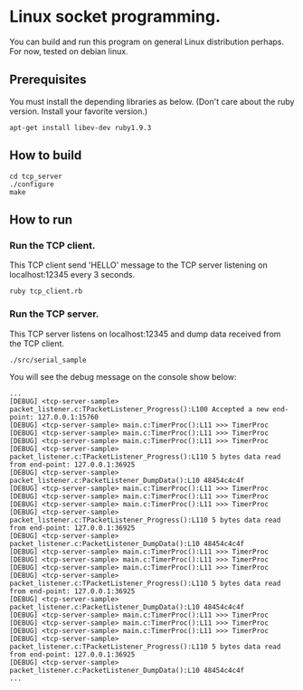 Linux socket programming.
======

You can build and run this program on general Linux distribution perhaps.
For now, tested on debian linux.

## Prerequisites ##

You must install the depending libraries as below.
(Don't care about the ruby version. Install your favorite version.)

```
apt-get install libev-dev ruby1.9.3
```

## How to build ##

```
cd tcp_server
./configure
make
```

## How to run ##

### Run the TCP client. ###

This TCP client send 'HELLO' message to the TCP server listening on localhost:12345 every 3 seconds.

```
ruby tcp_client.rb
```

### Run the TCP server. ###

This TCP server listens on localhost:12345 and dump data received from the TCP client.

```
./src/serial_sample
```

You will see the debug message on the console show below:

```
...
[DEBUG] <tcp-server-sample> packet_listener.c:TPacketListener_Progress():L100 Accepted a new end-point: 127.0.0.1:15760
[DEBUG] <tcp-server-sample> main.c:TimerProc():L11 >>> TimerProc
[DEBUG] <tcp-server-sample> main.c:TimerProc():L11 >>> TimerProc
[DEBUG] <tcp-server-sample> main.c:TimerProc():L11 >>> TimerProc
[DEBUG] <tcp-server-sample> packet_listener.c:TPacketListener_Progress():L110 5 bytes data read from end-point: 127.0.0.1:36925
[DEBUG] <tcp-server-sample> packet_listener.c:PacketListener_DumpData():L10 48454c4c4f
[DEBUG] <tcp-server-sample> main.c:TimerProc():L11 >>> TimerProc
[DEBUG] <tcp-server-sample> main.c:TimerProc():L11 >>> TimerProc
[DEBUG] <tcp-server-sample> main.c:TimerProc():L11 >>> TimerProc
[DEBUG] <tcp-server-sample> packet_listener.c:TPacketListener_Progress():L110 5 bytes data read from end-point: 127.0.0.1:36925
[DEBUG] <tcp-server-sample> packet_listener.c:PacketListener_DumpData():L10 48454c4c4f
[DEBUG] <tcp-server-sample> main.c:TimerProc():L11 >>> TimerProc
[DEBUG] <tcp-server-sample> main.c:TimerProc():L11 >>> TimerProc
[DEBUG] <tcp-server-sample> main.c:TimerProc():L11 >>> TimerProc
[DEBUG] <tcp-server-sample> packet_listener.c:TPacketListener_Progress():L110 5 bytes data read from end-point: 127.0.0.1:36925
[DEBUG] <tcp-server-sample> packet_listener.c:PacketListener_DumpData():L10 48454c4c4f
[DEBUG] <tcp-server-sample> main.c:TimerProc():L11 >>> TimerProc
[DEBUG] <tcp-server-sample> main.c:TimerProc():L11 >>> TimerProc
[DEBUG] <tcp-server-sample> main.c:TimerProc():L11 >>> TimerProc
[DEBUG] <tcp-server-sample> packet_listener.c:TPacketListener_Progress():L110 5 bytes data read from end-point: 127.0.0.1:36925
[DEBUG] <tcp-server-sample> packet_listener.c:PacketListener_DumpData():L10 48454c4c4f
...
```


